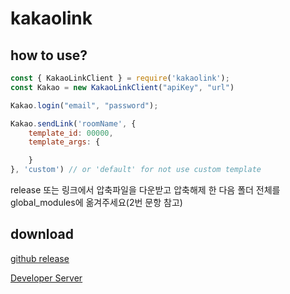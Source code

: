 # kakaolink
## how to use?
```javascript
const { KakaoLinkClient } = require('kakaolink');
const Kakao = new KakaoLinkClient("apiKey", "url")

Kakao.login("email", "password");

Kakao.sendLink('roomName', {
    template_id: 00000,
    template_args: {

    }
}, 'custom') // or 'default' for not use custom template
```

release 또는 링크에서 압축파일을 다운받고 압축해제 한 다음 폴더 전체를 global_modules에 옮겨주세요(2번 문항 참고)

## download
[github release](https://github.com/archethic/kakaolink/releases)

[Developer Server](https://arthic.dev/download/kakaolink)
